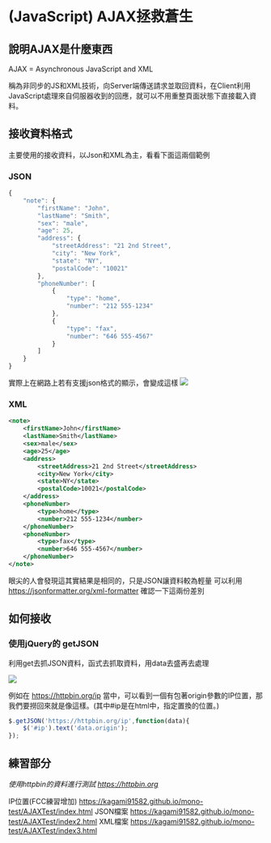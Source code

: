 # (JavaScript) AJAX拯救蒼生

## 說明AJAX是什麼東西

AJAX = Asynchronous JavaScript and XML

稱為非同步的JS和XML技術，向Server端傳送請求並取回資料，在Client利用JavaScript處理來自伺服器收到的回應，就可以不用重整頁面狀態下直接載入資料。

## 接收資料格式

主要使用的接收資料，以Json和XML為主，看看下面這兩個範例

### JSON

```jsx
{
	"note": {
		"firstName": "John",
		"lastName": "Smith",
		"sex": "male",
		"age": 25,
		"address": {
			"streetAddress": "21 2nd Street",
			"city": "New York",
			"state": "NY",
			"postalCode": "10021"
		},
		"phoneNumber": [
			{
				"type": "home",
				"number": "212 555-1234"
			},
			{
				"type": "fax",
				"number": "646 555-4567"
			}
		]
	}
}
```

實際上在網路上若有支援json格式的顯示，會變成這樣
![](https://i.imgur.com/pfriLY5.png)

### XML

```xml
<note>
    <firstName>John</firstName>
    <lastName>Smith</lastName>
    <sex>male</sex>
    <age>25</age>
    <address>
        <streetAddress>21 2nd Street</streetAddress>
        <city>New York</city>
        <state>NY</state>
        <postalCode>10021</postalCode>
    </address>
    <phoneNumber>
        <type>home</type>
        <number>212 555-1234</number>
    </phoneNumber>
    <phoneNumber>
        <type>fax</type>
        <number>646 555-4567</number>
    </phoneNumber>
</note>
```

眼尖的人會發現這其實結果是相同的，只是JSON讓資料較為輕量
可以利用 https://jsonformatter.org/xml-formatter 確認一下這兩份差別

## 如何接收
### 使用jQuery的 **getJSON**
利用get去抓JSON資料，函式去抓取資料，用data去盛再去處理

![](https://i.imgur.com/HsTDC1W.png)

例如在 https://httpbin.org/ip 當中，可以看到一個有包著origin參數的IP位置，那我們要撈回來就是像這樣。(其中#ip是在html中，指定置換的位置。)

```javascript
$.getJSON('https://httpbin.org/ip',function(data){
    $('#ip').text('data.origin');
});
```

## 練習部分
*使用httpbin的資料進行測試 https://httpbin.org*

IP位置(FCC練習增加) https://kagami91582.github.io/mono-test/AJAXTest/index.html
JSON檔案 https://kagami91582.github.io/mono-test/AJAXTest/index2.html
XML檔案 https://kagami91582.github.io/mono-test/AJAXTest/index3.html
